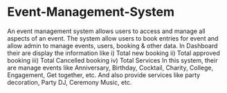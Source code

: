 # Event-Management-System
An event management system allows users to access and manage all aspects of an event. The system allow users to book entries for event and allow admin to manage events, users, booking & other data.
In Dashboard their are display the information like
 i) Total new booking
 ii) Total approved booking
 iii) Total Cancelled booking
 iv) Total Services
 In this system, their are manage events like Anniversary, Birthday, Cocktail, Charity, College, Engagement, Get together, etc. And also provide services like party decoration, Party DJ, Ceremony Music, etc.
